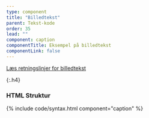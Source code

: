 ```yaml
---
type: component
title: "Billedtekst"
parent: Tekst-kode
order: 35
lead: ""
component: caption
componentTitle: Eksempel på billedtekst
componentLink: false
---
```


<a href="/design/typografi/tekst/#billedtekst-retningslinjer">Læs retningslinjer for billedtekst</a>

{:.h4}
### HTML Struktur

{% include code/syntax.html component="caption" %}

